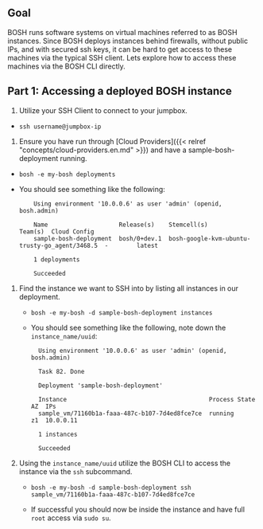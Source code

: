 ## Goal

BOSH runs software systems on virtual machines referred to as BOSH instances. Since BOSH deploys instances behind firewalls, without public IPs, and with secured ssh keys, it can be hard to get access to these machines via the typical SSH client. Lets explore how to access these machines via the BOSH CLI directly.

## Part 1: Accessing a deployed BOSH instance

1. Utilize your SSH Client to connect to your jumpbox.

  - `ssh username@jumpbox-ip`

1. Ensure you have run through [Cloud Providers]({{< relref "concepts/cloud-providers.en.md" >}}) and have a sample-bosh-deployment running.

  - `bosh -e my-bosh deployments`

  - You should see something like the following:

            Using environment '10.0.0.6' as user 'admin' (openid, bosh.admin)

            Name                    Release(s)    Stemcell(s)                                    Team(s)  Cloud Config
            sample-bosh-deployment  bosh/0+dev.1  bosh-google-kvm-ubuntu-trusty-go_agent/3468.5  -        latest

            1 deployments

            Succeeded

1. Find the instance we want to SSH into by listing all instances in our deployment.

    - `bosh -e my-bosh -d sample-bosh-deployment instances`

    - You should see something like the following, note down the `instance_name/uuid`:

            Using environment '10.0.0.6' as user 'admin' (openid, bosh.admin)

            Task 82. Done

            Deployment 'sample-bosh-deployment'

            Instance                                        Process State  AZ  IPs
            sample_vm/71160b1a-faaa-487c-b107-7d4ed8fce7ce  running        z1  10.0.0.11

            1 instances

            Succeeded

1. Using the `instance_name/uuid` utilize the BOSH CLI to access the instance via the `ssh` subcommand.

    - `bosh -e my-bosh -d sample-bosh-deployment ssh sample_vm/71160b1a-faaa-487c-b107-7d4ed8fce7ce`

    - If successful you should now be inside the instance and have full `root` access via `sudo su`.
